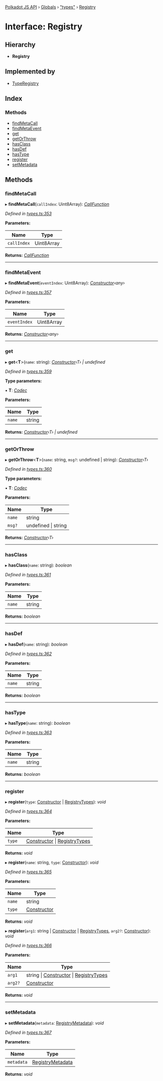 [Polkadot JS API](../README.md) › [Globals](../globals.md) › ["types"](../modules/_types_.md) › [Registry](_types_.registry.md)

# Interface: Registry

## Hierarchy

* **Registry**

## Implemented by

* [TypeRegistry](../classes/_codec_create_registry_.typeregistry.md)

## Index

### Methods

* [findMetaCall](_types_.registry.md#findmetacall)
* [findMetaEvent](_types_.registry.md#findmetaevent)
* [get](_types_.registry.md#get)
* [getOrThrow](_types_.registry.md#getorthrow)
* [hasClass](_types_.registry.md#hasclass)
* [hasDef](_types_.registry.md#hasdef)
* [hasType](_types_.registry.md#hastype)
* [register](_types_.registry.md#register)
* [setMetadata](_types_.registry.md#setmetadata)

## Methods

###  findMetaCall

▸ **findMetaCall**(`callIndex`: Uint8Array): *[CallFunction](_types_.callfunction.md)*

*Defined in [types.ts:353](https://github.com/polkadot-js/api/blob/2338ecc2d7/packages/types/src/types.ts#L353)*

**Parameters:**

Name | Type |
------ | ------ |
`callIndex` | Uint8Array |

**Returns:** *[CallFunction](_types_.callfunction.md)*

___

###  findMetaEvent

▸ **findMetaEvent**(`eventIndex`: Uint8Array): *[Constructor](_types_.constructor.md)‹any›*

*Defined in [types.ts:357](https://github.com/polkadot-js/api/blob/2338ecc2d7/packages/types/src/types.ts#L357)*

**Parameters:**

Name | Type |
------ | ------ |
`eventIndex` | Uint8Array |

**Returns:** *[Constructor](_types_.constructor.md)‹any›*

___

###  get

▸ **get**<**T**>(`name`: string): *[Constructor](_types_.constructor.md)‹T› | undefined*

*Defined in [types.ts:359](https://github.com/polkadot-js/api/blob/2338ecc2d7/packages/types/src/types.ts#L359)*

**Type parameters:**

▪ **T**: *[Codec](_types_.codec.md)*

**Parameters:**

Name | Type |
------ | ------ |
`name` | string |

**Returns:** *[Constructor](_types_.constructor.md)‹T› | undefined*

___

###  getOrThrow

▸ **getOrThrow**<**T**>(`name`: string, `msg?`: undefined | string): *[Constructor](_types_.constructor.md)‹T›*

*Defined in [types.ts:360](https://github.com/polkadot-js/api/blob/2338ecc2d7/packages/types/src/types.ts#L360)*

**Type parameters:**

▪ **T**: *[Codec](_types_.codec.md)*

**Parameters:**

Name | Type |
------ | ------ |
`name` | string |
`msg?` | undefined &#124; string |

**Returns:** *[Constructor](_types_.constructor.md)‹T›*

___

###  hasClass

▸ **hasClass**(`name`: string): *boolean*

*Defined in [types.ts:361](https://github.com/polkadot-js/api/blob/2338ecc2d7/packages/types/src/types.ts#L361)*

**Parameters:**

Name | Type |
------ | ------ |
`name` | string |

**Returns:** *boolean*

___

###  hasDef

▸ **hasDef**(`name`: string): *boolean*

*Defined in [types.ts:362](https://github.com/polkadot-js/api/blob/2338ecc2d7/packages/types/src/types.ts#L362)*

**Parameters:**

Name | Type |
------ | ------ |
`name` | string |

**Returns:** *boolean*

___

###  hasType

▸ **hasType**(`name`: string): *boolean*

*Defined in [types.ts:363](https://github.com/polkadot-js/api/blob/2338ecc2d7/packages/types/src/types.ts#L363)*

**Parameters:**

Name | Type |
------ | ------ |
`name` | string |

**Returns:** *boolean*

___

###  register

▸ **register**(`type`: [Constructor](_types_.constructor.md) | [RegistryTypes](../modules/_types_.md#registrytypes)): *void*

*Defined in [types.ts:364](https://github.com/polkadot-js/api/blob/2338ecc2d7/packages/types/src/types.ts#L364)*

**Parameters:**

Name | Type |
------ | ------ |
`type` | [Constructor](_types_.constructor.md) &#124; [RegistryTypes](../modules/_types_.md#registrytypes) |

**Returns:** *void*

▸ **register**(`name`: string, `type`: [Constructor](_types_.constructor.md)): *void*

*Defined in [types.ts:365](https://github.com/polkadot-js/api/blob/2338ecc2d7/packages/types/src/types.ts#L365)*

**Parameters:**

Name | Type |
------ | ------ |
`name` | string |
`type` | [Constructor](_types_.constructor.md) |

**Returns:** *void*

▸ **register**(`arg1`: string | [Constructor](_types_.constructor.md) | [RegistryTypes](../modules/_types_.md#registrytypes), `arg2?`: [Constructor](_types_.constructor.md)): *void*

*Defined in [types.ts:366](https://github.com/polkadot-js/api/blob/2338ecc2d7/packages/types/src/types.ts#L366)*

**Parameters:**

Name | Type |
------ | ------ |
`arg1` | string &#124; [Constructor](_types_.constructor.md) &#124; [RegistryTypes](../modules/_types_.md#registrytypes) |
`arg2?` | [Constructor](_types_.constructor.md) |

**Returns:** *void*

___

###  setMetadata

▸ **setMetadata**(`metadata`: [RegistryMetadata](_types_.registrymetadata.md)): *void*

*Defined in [types.ts:367](https://github.com/polkadot-js/api/blob/2338ecc2d7/packages/types/src/types.ts#L367)*

**Parameters:**

Name | Type |
------ | ------ |
`metadata` | [RegistryMetadata](_types_.registrymetadata.md) |

**Returns:** *void*
